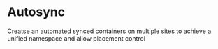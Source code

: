Autosync
========

Creatse an automated synced containers on multiple sites to achieve a unified namespace and allow placement control
